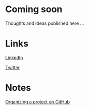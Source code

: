# Coming soon

Thoughts and ideas published here ...










# Links

[LinkedIn](https://www.linkedin.com/in/nimakamoosi/)

[Twitter](https://twitter.com/nimakam)

# Notes

[Organizing a project on GitHub](notes/misc/organizing-project-on-github.md)